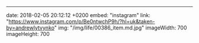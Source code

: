 ---
date: 2018-02-05 20:12:12 +0200
embed: "instagram"
link: "https://www.instagram.com/p/Be0ntwchP9h/?hl=uk&taken-by=andrewlytvynko"
img: "/img/life/00386_item.md.jpg"
imageWidth: 700
imageHeight: 700
